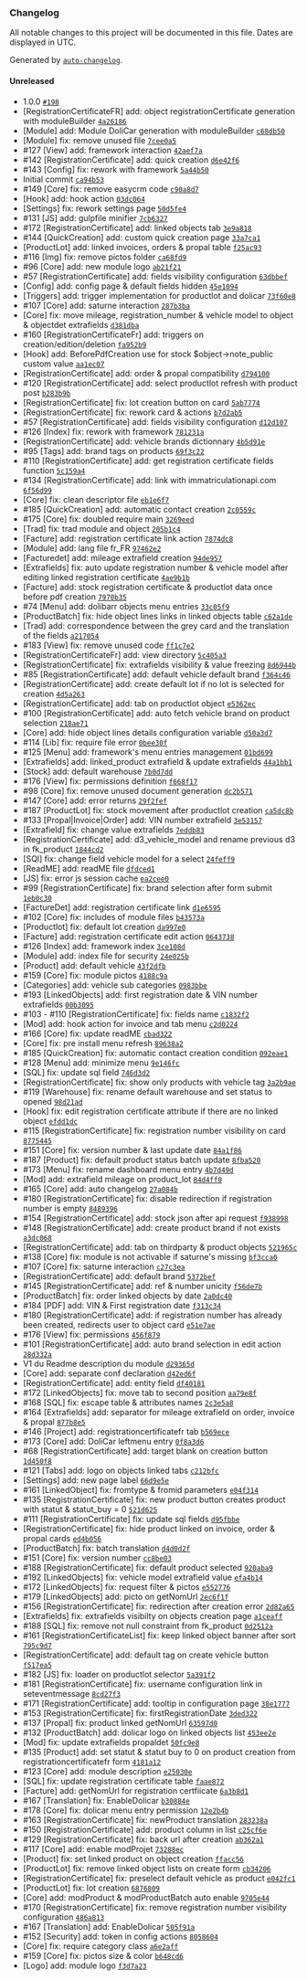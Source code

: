### Changelog

All notable changes to this project will be documented in this file. Dates are displayed in UTC.

Generated by [`auto-changelog`](https://github.com/CookPete/auto-changelog).

#### Unreleased

- 1.0.0 [`#198`](https://github.com/Eoxia/dolicar/pull/198)
- [RegistrationCertificateFR] add: object registrationCertificate generation with moduleBuilder [`4a26186`](https://github.com/Eoxia/dolicar/commit/4a26186dd1b76cde9a2637cac039ba87da4e1c4b)
- [Module] add: Module DoliCar generation with moduleBuilder [`c68db50`](https://github.com/Eoxia/dolicar/commit/c68db506c2c6cbddfa71949ae8042ac80b73951a)
- [Module] fix: remove unused file [`7cee0a5`](https://github.com/Eoxia/dolicar/commit/7cee0a589cf57adfe88361c4632c78cb98830f64)
- #127 [View] add: framework interaction [`42aef7a`](https://github.com/Eoxia/dolicar/commit/42aef7a48aed71da5c0732fc69edd57204d7a919)
- #142 [RegistrationCertificate] add: quick creation [`d6e42f6`](https://github.com/Eoxia/dolicar/commit/d6e42f6462bcbb380251f7b7fe0ec5e57bbd60bb)
- #143 [Config] fix: rework with framework [`5a44b50`](https://github.com/Eoxia/dolicar/commit/5a44b50d1ddd4c28c6def2328a73d5386914529d)
- Initial commit [`ca94b53`](https://github.com/Eoxia/dolicar/commit/ca94b53ff695db52470737969aa1988a32ebe718)
- #149 [Core] fix: remove easycrm code [`c90a8d7`](https://github.com/Eoxia/dolicar/commit/c90a8d7f5e1367bcb8908ac18c0fbea2a79bd21e)
- [Hook] add: hook action [`03dc064`](https://github.com/Eoxia/dolicar/commit/03dc064ed99be64b6351f7cfbc7adde4fd15b692)
- [Settings] fix: rework settings page [`50d5fe4`](https://github.com/Eoxia/dolicar/commit/50d5fe417867498d9a5546c9c33f75dcaa847867)
- #131 [JS] add: gulpfile minifier [`7cb6327`](https://github.com/Eoxia/dolicar/commit/7cb6327bbd195d53273a8fd864ddeb1d3f5ae0b3)
- #172 [RegistrationCertificate] add: linked objects tab [`3e9a818`](https://github.com/Eoxia/dolicar/commit/3e9a818bc6638662dc6fbff072b120bb06b46504)
- #144 [QuickCreation] add: custom quick creation page [`33a7ca1`](https://github.com/Eoxia/dolicar/commit/33a7ca1ec82e6d229605f2a6869b4c45bdd5e118)
- [ProductLot] add: linked invoices, orders & propal table [`f25ac93`](https://github.com/Eoxia/dolicar/commit/f25ac93d6b897346ba25c0c756a22454200ec4ae)
- #116 [Img] fix: remove pictos folder [`ca68fd9`](https://github.com/Eoxia/dolicar/commit/ca68fd9137fcaf9e475a2ae80372822b1fcdd7b8)
- #96 [Core] add: new module logo [`ab21f21`](https://github.com/Eoxia/dolicar/commit/ab21f21e0f9a2bade08e565578ca59f2ec9cfdad)
- #57 [RegistrationCertificate] add: fields visibility configuration [`63dbbef`](https://github.com/Eoxia/dolicar/commit/63dbbeff8ba0e6f4488db9e761eba93a4ad3af49)
- [Config] add: config page & default fields hidden [`45e1094`](https://github.com/Eoxia/dolicar/commit/45e10946fbf60a015fa87ea2d12320765e786daf)
- [Triggers] add: trigger implementation for productlot and dolicar [`73f60e8`](https://github.com/Eoxia/dolicar/commit/73f60e87e3731f4ee7d95ee6def5a8e578a12958)
- #107 [Core] add: saturne interaction [`287b3ba`](https://github.com/Eoxia/dolicar/commit/287b3ba65bf137f655a21c45a0b758308fa7150c)
- [Core] fix: move mileage, registration_number & vehicle model to object & objectdet extrafields [`d381dba`](https://github.com/Eoxia/dolicar/commit/d381dbada18dbb1a5c6f5cbfe0e2b3bf5ee648eb)
- #160 [RegistrationCertificateFr] add: triggers on creation/edition/deletion [`fa952b9`](https://github.com/Eoxia/dolicar/commit/fa952b902ac02562a0c6b1bde1379c587dda9667)
- [Hook] add: BeforePdfCreation use for stock $object-&gt;note_public custom value [`aa1ec07`](https://github.com/Eoxia/dolicar/commit/aa1ec0774be020a148d4b2e2772df18fc899f2ae)
- [RegistrationCertificate] add: order & propal compatibility [`d794100`](https://github.com/Eoxia/dolicar/commit/d794100b7c5b339ff6e5eddfab67521e665a8ca3)
- #120 [RegistrationCertificate] add: select productlot refresh with product post [`b283b9b`](https://github.com/Eoxia/dolicar/commit/b283b9b1dc706399fdf81dc296dd4e86bbf5f11c)
- [RegistrationCertificate] fix: lot creation button on card [`5ab7774`](https://github.com/Eoxia/dolicar/commit/5ab7774c3e2c64f1e15ec606d13cb520be891681)
- [RegistrationCertificate] fix: rework card & actions [`b7d2ab5`](https://github.com/Eoxia/dolicar/commit/b7d2ab567f535edbc7d7524408c9db66c35bc8a8)
- #57 [RegistrationCertificate] add: fields visibility configuration [`d12d107`](https://github.com/Eoxia/dolicar/commit/d12d10783d3863c3d427ce683dfe9ae0ece3b310)
- #126 [Index] fix: rework with framework [`781231a`](https://github.com/Eoxia/dolicar/commit/781231a44c705f95e6de54f112ce7df011eb92d6)
- [RegistrationCertificate] add: vehicle brands dictionnary [`4b5d91e`](https://github.com/Eoxia/dolicar/commit/4b5d91eb5f98360ba8ace0fc4c11aa944b888262)
- #95 [Tags] add: brand tags on products [`69f3c22`](https://github.com/Eoxia/dolicar/commit/69f3c222bb5243937e0c05f80988e157ba3f927a)
- #110 [RegistrationCertificate] add: get registration certificate fields function [`5c159a4`](https://github.com/Eoxia/dolicar/commit/5c159a4e956de07584d099041832fc6952d77b23)
- #134 [RegistrationCertificate] add: link with immatriculationapi.com [`6f56d99`](https://github.com/Eoxia/dolicar/commit/6f56d995d94318e814d3b1bcfa2457f0252e6af5)
- [Core] fix: clean descriptor file [`eb1e6f7`](https://github.com/Eoxia/dolicar/commit/eb1e6f7dad18a56556ce5dacfe83b0be08ae8430)
- #185 [QuickCreation] add: automatic contact creation [`2c0559c`](https://github.com/Eoxia/dolicar/commit/2c0559c606d1299903f5752d0f4a383425d31cf1)
- #175 [Core] fix: doubled require main [`3269eed`](https://github.com/Eoxia/dolicar/commit/3269eedb0f5a3f766a006ddcb4b42fd903896df8)
- [Trad] fix: trad module and object [`205b1c4`](https://github.com/Eoxia/dolicar/commit/205b1c493cbef7ab865779a126683c2a9be7ebd4)
- [Facture] add: registration certificate link action [`7874dc8`](https://github.com/Eoxia/dolicar/commit/7874dc8d84e5d9de0813100e8f3eebab77cb208b)
- [Module] add: lang file fr_FR [`97462e2`](https://github.com/Eoxia/dolicar/commit/97462e2efd4d2c2577e39b4b58eacc615289008e)
- [Facturedet] add: mileage extrafield creation [`94de957`](https://github.com/Eoxia/dolicar/commit/94de957256ae235e318a57a558569c3ec5265166)
- [Extrafields] fix: auto update registration number & vehicle model after editing linked registration certificate [`4ae9b1b`](https://github.com/Eoxia/dolicar/commit/4ae9b1bd59b9a0834ca0c96e9494ce19a1c3380a)
- [Facture] add: stock registration certificate & productlot data once before pdf creation [`7970b35`](https://github.com/Eoxia/dolicar/commit/7970b35e2b861e7c5b637a3b19a19084b7fbec97)
- #74 [Menu] add: dolibarr objects menu entries [`33c05f9`](https://github.com/Eoxia/dolicar/commit/33c05f9da5c5de84a9fa56f714c1c150a900aa32)
- [ProductBatch] fix: hide object lines links in linked objects table [`c62a1de`](https://github.com/Eoxia/dolicar/commit/c62a1def54d0535ec1a262b459aeb4765b8ff112)
- [Trad] add: correspondence between the grey card and the translation of the fields [`a217054`](https://github.com/Eoxia/dolicar/commit/a2170547e66d86248245b037ddc1a8f335363945)
- #183 [View] fix: remove unused code [`ff1c7e2`](https://github.com/Eoxia/dolicar/commit/ff1c7e2b4f91688f4d6d513c51972e3f160c7b63)
- [RegistrationCertificateFr] add: view directory [`5c405a3`](https://github.com/Eoxia/dolicar/commit/5c405a398386779fe01aa7d5635859660b59f2d9)
- [RegistrationCertificate] fix: extrafields visibility & value freezing [`8d6944b`](https://github.com/Eoxia/dolicar/commit/8d6944bc067090a5f8aa4f0665e76eb828e76623)
- #85 [RegistrationCertificate] add: default vehicle default brand [`f364c46`](https://github.com/Eoxia/dolicar/commit/f364c461fa3f66693244df0dac266efe4a5cda4d)
- [RegistrationCertificate] add: create default lot if no lot is selected for creation [`4d5a263`](https://github.com/Eoxia/dolicar/commit/4d5a263130d68118868bb829edd5b6abaceed69f)
- [RegistrationCertificate] add: tab on productlot object [`e5362ec`](https://github.com/Eoxia/dolicar/commit/e5362ec794c2c8a1abca8b247a4c424a7bd759ec)
- #100 [RegistrationCertificate] add: auto fetch vehicle brand on product selection [`218ae71`](https://github.com/Eoxia/dolicar/commit/218ae717e902413b7c7fea01c6addaa7992dc5f1)
- [Core] add: hide object lines details configuration variable [`d50a3d7`](https://github.com/Eoxia/dolicar/commit/d50a3d74f631efbbfdb5c7097d1b9a990169f340)
- #114 [Lib] fix: require file error [`0bee30f`](https://github.com/Eoxia/dolicar/commit/0bee30f20f93111b20cfe94b72534b39716bd46a)
- #125 [Menu] add: framework's menu entries management [`01bd699`](https://github.com/Eoxia/dolicar/commit/01bd6992f1a9c1eaad8432d86ac032ca8185f515)
- [Extrafields] add: linked_product extrafield & update extrafields [`44a1bb1`](https://github.com/Eoxia/dolicar/commit/44a1bb11b04bea52d29fab592b85c316032baecc)
- [Stock] add: default warehouse [`7b0d7dd`](https://github.com/Eoxia/dolicar/commit/7b0d7dd4179d9335397a3d4081071a7d9cda58ed)
- #176 [View] fix: permissions definition [`f668f17`](https://github.com/Eoxia/dolicar/commit/f668f1705ee0d1efc71b94254d9429b9c80fb2fc)
- #98 [Core] fix: remove unused document generation [`dc2b571`](https://github.com/Eoxia/dolicar/commit/dc2b5717fea8a962ea1774fff587671360b4783e)
- #147 [Core] add: error returns [`29f2fef`](https://github.com/Eoxia/dolicar/commit/29f2fefb1eeea2652f1590f00f8f0f6991c67585)
- #187 [ProductLot] fix: stock movement after productlot creation [`ca5dc8b`](https://github.com/Eoxia/dolicar/commit/ca5dc8bda3159623fbb68d4a85d3a15d874b9fbc)
- #133 [Propal|Invoice|Order] add: VIN number extrafield [`3e53157`](https://github.com/Eoxia/dolicar/commit/3e5315743131eeae1843484dc53a45c1791dc917)
- [Extrafield] fix: change value extrafields [`7eddb83`](https://github.com/Eoxia/dolicar/commit/7eddb837532dbbcc206b3d327ecd2fd47f4da490)
- [RegistrationCertificate] add: d3_vehicle_model and rename previous d3 in fk_product [`1844cd2`](https://github.com/Eoxia/dolicar/commit/1844cd2039e6c351f04bac0364631034e7b68236)
- [SQl] fix: change field vehicle model for a select [`24feff9`](https://github.com/Eoxia/dolicar/commit/24feff9b550a3637d958e55474e82007eeff065e)
- [ReadME] add: readME file [`dfdced1`](https://github.com/Eoxia/dolicar/commit/dfdced14e9dc7885399837db12266b3e752d1508)
- [JS] fix: error js session cache [`ea2cee0`](https://github.com/Eoxia/dolicar/commit/ea2cee0b7a2bb22027a93f6405d01057b6eee486)
- #99 [RegistrationCertificate] fix: brand selection after form submit [`1eb0c30`](https://github.com/Eoxia/dolicar/commit/1eb0c304a763d0c28333c270752134aae4dc36d0)
- [FactureDet] add: registration certificate link [`d1e6595`](https://github.com/Eoxia/dolicar/commit/d1e6595a56919c8088c8ee00163f94e21d3c099d)
- #102 [Core] fix: includes of module files [`b43573a`](https://github.com/Eoxia/dolicar/commit/b43573a83d374941566f31820eeb8f1079a9f9b5)
- [Productlot] fix: default lot creation [`da997e0`](https://github.com/Eoxia/dolicar/commit/da997e0609948768ad08a303160c6c508f584aa7)
- [Facture] add: registration certificate edit action [`0643738`](https://github.com/Eoxia/dolicar/commit/064373818cb0319bef2915f60b8508aba65ecc13)
- #126 [Index] add: framework index [`3ce108d`](https://github.com/Eoxia/dolicar/commit/3ce108dd941276df0b64629e859c5875ac920a7f)
- [Module] add: index file for security [`24e025b`](https://github.com/Eoxia/dolicar/commit/24e025ba19d7b08cd07eb562a5a9a474d0204a7a)
- [Product] add: default vehicle [`43f2dfb`](https://github.com/Eoxia/dolicar/commit/43f2dfb484c9279c2ba4344f0b871f143ea4c963)
- #159 [Core] fix: module pictos [`4188c9a`](https://github.com/Eoxia/dolicar/commit/4188c9a044de8b6cd685efbae54f617189da6775)
- [Categories] add: vehicle sub categories [`0983bbe`](https://github.com/Eoxia/dolicar/commit/0983bbe808e027ed2d05dbb6814c33187c257471)
- #193 [LinkedObjects] add: first registration date & VIN number extrafields [`00b3095`](https://github.com/Eoxia/dolicar/commit/00b30958fac37b3b00fc2f285600a66e86ed6f34)
- #103 - #110 [RegistrationCertificate] fix: fields name [`c1832f2`](https://github.com/Eoxia/dolicar/commit/c1832f2d6052a2f36f5ec15f21f9f3593a8d3be8)
- [Mod] add: hook action for invoice and tab menu [`c2d0224`](https://github.com/Eoxia/dolicar/commit/c2d0224540a9411562a99ffe1342c0e61f1c40d7)
- #166 [Core] fix: update readME [`cbad322`](https://github.com/Eoxia/dolicar/commit/cbad322ddb2efa967bceab19c3a675cf2ee0627e)
- [Core] fix: pre install menu refresh [`89638a2`](https://github.com/Eoxia/dolicar/commit/89638a205284745c43b610d39e52a10df2efe0b6)
- #185 [QuickCreation] fix: automatic contact creation condition [`092eae1`](https://github.com/Eoxia/dolicar/commit/092eae192906dcd2d2b2fcce6e606d124d651d9b)
- #128 [Menu] add: minimize menu [`9e146fc`](https://github.com/Eoxia/dolicar/commit/9e146fc0459340fe1ce0d6616653bbc2baebdfec)
- [SQL] fix: update sql field [`746d3d2`](https://github.com/Eoxia/dolicar/commit/746d3d2440014ee76bddf0150a53b3a6bf1f9d16)
- [RegistrationCertificate] fix: show only products with vehicle tag [`3a2b9ae`](https://github.com/Eoxia/dolicar/commit/3a2b9ae6d82fcefe1c420df24c3e5c66a0234574)
- #119 [Warehouse] fix: rename default warehouse and set status to opened [`98d21ad`](https://github.com/Eoxia/dolicar/commit/98d21ad75b0279ca23790ab9aa9b485773a6349b)
- [Hook] fix: edit registration certificate attribute if there are no linked object [`efdd1dc`](https://github.com/Eoxia/dolicar/commit/efdd1dc5332a5fcf70df1867880357e997ac2651)
- #115 [RegistrationCertificate] fix: registration number visibility on card [`8775445`](https://github.com/Eoxia/dolicar/commit/87754454018f08af0db932b34331271878ee69d9)
- #151 [Core] fix: version number & last update date [`84a1f86`](https://github.com/Eoxia/dolicar/commit/84a1f8630396b3a4247b891ece846ae14abb6052)
- #187 [Product] fix: default product status batch update [`8fba520`](https://github.com/Eoxia/dolicar/commit/8fba52048b17a520ce8d4313764f43a5678c586a)
- #173 [Menu] fix: rename dashboard menu entry [`4b7d49d`](https://github.com/Eoxia/dolicar/commit/4b7d49d0e0c207465df96288310da39c0d7fe697)
- [Mod] add: extrafield mileage on product_lot [`84d4ff0`](https://github.com/Eoxia/dolicar/commit/84d4ff00e6cfccfda6d45af87d0de42abf88f04a)
- #165 [Core] add: auto changelog [`27a084b`](https://github.com/Eoxia/dolicar/commit/27a084b7974dfb53c11dd695fcb10bce82477f52)
- #180 [RegistrationCertificate] fix: disable redirection if registration number is empty [`8489396`](https://github.com/Eoxia/dolicar/commit/848939647092184773a24ad71c76f8966b3cf996)
- #154 [RegistrationCertificate] add: stock json after api request [`f938998`](https://github.com/Eoxia/dolicar/commit/f938998ab74d19f1b6a56fa0081aafca7d3c8314)
- #148 [RegistrationCertificate] add: create product brand if not exists [`a3dc068`](https://github.com/Eoxia/dolicar/commit/a3dc068c72a631bff276505326e1beec63c0e9b6)
- [RegistrationCertificate] add: tab on thirdparty & product objects [`521965c`](https://github.com/Eoxia/dolicar/commit/521965c7cf62481a50645783efc9f87576bd0dcc)
- #138 [Core] fix: module is not activable if saturne's missing [`bf3cca0`](https://github.com/Eoxia/dolicar/commit/bf3cca0ee3489c291de61613abac17d6ae38551a)
- #107 [Core] fix: saturne interaction [`c27c3ea`](https://github.com/Eoxia/dolicar/commit/c27c3ea0b386c52a403be44ed30939752830b574)
- [RegistrationCertificate] add: default brand [`5372bef`](https://github.com/Eoxia/dolicar/commit/5372bef3c72f842c597fac7eeb14b6855cf8d27b)
- #145 [RegistrationCertificate] add: ref & number unicity [`f56de7b`](https://github.com/Eoxia/dolicar/commit/f56de7b7cb3d7e6ce82c533cf060d55cf69b7b9e)
- [ProductBatch] fix: order linked objects by date [`2a0dc40`](https://github.com/Eoxia/dolicar/commit/2a0dc40ac06df5d5507dcc0d1bfe865fe018ea05)
- #184 [PDF] add: VIN & First registration date [`f313c34`](https://github.com/Eoxia/dolicar/commit/f313c349f09c3232b4c4171dd8ebcad2beb4a7e6)
- #180 [RegistrationCertificate] add: if registration number has already been created, redirects user to object card [`e51e7ae`](https://github.com/Eoxia/dolicar/commit/e51e7aeeb5be2b54c75ef193237a4ce30811e566)
- #176 [View] fix: permissions [`456f879`](https://github.com/Eoxia/dolicar/commit/456f879b981a2f6b54f4a21a6882652c4663b08b)
- #101 [RegistrationCertificate] add: auto brand selection in edit action [`28d332a`](https://github.com/Eoxia/dolicar/commit/28d332aaf65d79bee30130b18f2be78cbc58adf9)
- V1 du Readme description du module [`d29365d`](https://github.com/Eoxia/dolicar/commit/d29365d58e5538995c4410ed1546933709b7d2f2)
- [Core] add: separate conf declaration [`d42ed6f`](https://github.com/Eoxia/dolicar/commit/d42ed6fd92c4cbe657f2bc4efd4afb647868a62e)
- [RegistrationCertificate] add: entity field [`df40181`](https://github.com/Eoxia/dolicar/commit/df4018192ea87511bf1e0e4ccf92b5d41ddd87e2)
- #172 [LinkedObjects] fix: move tab to second position [`aa79e8f`](https://github.com/Eoxia/dolicar/commit/aa79e8f9f859d42305f7e8be8bae2308794216a1)
- #168 [SQL] fix: escape table & attributes names [`2c3e5a8`](https://github.com/Eoxia/dolicar/commit/2c3e5a866fc7355719e8fd2a72671b18703b70e3)
- #164 [Extrafields] add: separator for mileage extrafield on order, invoice & propal [`877b8e5`](https://github.com/Eoxia/dolicar/commit/877b8e55ec679f3a6585e5f56c8b20556c69dd43)
- #146 [Project] add: registrationcertificatefr tab [`b569ece`](https://github.com/Eoxia/dolicar/commit/b569ecee9cc858f01b4cfb5b8d9f8bf9ddb41895)
- #173 [Core] add: DoliCar leftmenu entry [`0f8a3d6`](https://github.com/Eoxia/dolicar/commit/0f8a3d6aac42a7fcd7758cc8e004409dbdf06cb2)
- #68 [RegistrationCertificate] add: target blank on creation button [`1d450f8`](https://github.com/Eoxia/dolicar/commit/1d450f89b46285fbc08fef48e52c10e4a095b641)
- #121 [Tabs] add: logo on objects linked tabs [`c212bfc`](https://github.com/Eoxia/dolicar/commit/c212bfc2e3d21f5565ca66bfe2aa5836ef3dcd79)
- [Settings] add: new page label [`66d9e5e`](https://github.com/Eoxia/dolicar/commit/66d9e5e59614bee424f7341ab09f40285f4d7cf0)
- #161 [LinkedObject] fix: fromtype & fromid parameters [`e04f314`](https://github.com/Eoxia/dolicar/commit/e04f3142dfa5db536b4ef247b7e49bb8a139f64b)
- #135 [RegistrationCertificate] fix: new product button creates product with statut & statut_buy = 0 [`521d625`](https://github.com/Eoxia/dolicar/commit/521d62569649956fc9541a80aec6a6461c81b7db)
- #111 [RegistrationCertificate] fix: update sql fields [`d95fbbe`](https://github.com/Eoxia/dolicar/commit/d95fbbe243ec5b543ae6a6f7057b9a62bcb6aa64)
- [RegistrationCertificate] fix: hide product linked on invoice, order & propal cards [`ed4b056`](https://github.com/Eoxia/dolicar/commit/ed4b0566476486da9512ab88892318cc4171cfc0)
- [ProductBatch] fix: batch translation [`d4d0d2f`](https://github.com/Eoxia/dolicar/commit/d4d0d2f3b22655c28639128fbfefae6a4dbf81b5)
- #151 [Core] fix: version number [`cc8be03`](https://github.com/Eoxia/dolicar/commit/cc8be038bd08e6efc40fbbe59848394ffec86249)
- #188 [RegistrationCertificate] fix: default product selected [`920aba9`](https://github.com/Eoxia/dolicar/commit/920aba9953293b6fe943f49b1c0a7b16ef72fe7c)
- #192 [LinkedObjects] fix: vehicle model extrafield value [`efa4b14`](https://github.com/Eoxia/dolicar/commit/efa4b14c5c83d0b7814def556d19ba3fc7e733c9)
- #172 [LinkedObjects] fix: request filter & pictos [`e552776`](https://github.com/Eoxia/dolicar/commit/e5527764a5807614a8d94dcb8e9ee90d5758e803)
- #179 [LinkedObjects] add: picto on getNomUrl [`2ec6f1f`](https://github.com/Eoxia/dolicar/commit/2ec6f1f58429412503f56caf048b37f9c3aad104)
- #156 [RegistrationCertificate] fix: redirection after creation error [`2d82a65`](https://github.com/Eoxia/dolicar/commit/2d82a6518f047db3ce9ac6d2bb5e0348b26e726e)
- [Extrafields] fix: extrafields visibilty on objects creation page [`a1ceaff`](https://github.com/Eoxia/dolicar/commit/a1ceaff3dd2b73520879e1ff87e459ed83b32f4b)
- #188 [SQL] fix: remove not null constraint from fk_product [`0d2512a`](https://github.com/Eoxia/dolicar/commit/0d2512a16c27f34abe7f9dd453c38bf309e958bc)
- #161 [RegistrationCertificateList] fix: keep linked object banner after sort [`795c9d7`](https://github.com/Eoxia/dolicar/commit/795c9d7e75120f5265cc4fa4260c3406c1abc14f)
- [RegistrationCertificate] add: default tag on create vehicle button [`f517ea5`](https://github.com/Eoxia/dolicar/commit/f517ea509a4c102b16f023e1dfd45b66f90d0ddb)
- #182 [JS] fix: loader on productlot selector [`5a391f2`](https://github.com/Eoxia/dolicar/commit/5a391f28c2653e9bb11a736426622b418c5f095d)
- #181 [RegistrationCertificate] fix: username configuration link in seteventmessage [`8cd27f3`](https://github.com/Eoxia/dolicar/commit/8cd27f3715f669dea21b1ad1a36232a5c184fbeb)
- #171 [RegistrationCertificate] add: tooltip in configuration page [`38e1777`](https://github.com/Eoxia/dolicar/commit/38e177715e92d41915b960c830956aa2155ede81)
- #153 [RegistrationCertificate] fix: firstRegistrationDate [`3ded322`](https://github.com/Eoxia/dolicar/commit/3ded3229b7e1c617e4588e16922a4850670c9280)
- #137 [Propal] fix: product linked getNomUrl [`63597d0`](https://github.com/Eoxia/dolicar/commit/63597d05da6dbacb6dfce78129c2ba367bd8a378)
- #132 [ProductBatch] add: dolicar logo on linked objects list [`453ee2e`](https://github.com/Eoxia/dolicar/commit/453ee2e63af118f2de7497f85b37176404175b84)
- [Mod] fix: update extrafields propaldet [`50fc9e8`](https://github.com/Eoxia/dolicar/commit/50fc9e83d407dd7e278e861f2d9a954b3a56c884)
- #135 [Product] add: set statut & statut buy to 0 on product creation from registrationcertificatefr form [`4181a12`](https://github.com/Eoxia/dolicar/commit/4181a121bca37be339cc2cfbfb02ccec3ce65590)
- #123 [Core] add: module description [`e25030e`](https://github.com/Eoxia/dolicar/commit/e25030e2e4bc6d045a6e0766e189dd8323829eba)
- [SQL] fix: update registration certificate table [`faae872`](https://github.com/Eoxia/dolicar/commit/faae872150463e77969688bf508a779a40188267)
- [Facture] add: getNomUrl for registration certfiicate [`6a3b8d1`](https://github.com/Eoxia/dolicar/commit/6a3b8d1246eb3726cf0eeb2cd65e243fef899489)
- #167 [Translation] fix: EnableDolicar [`b30884e`](https://github.com/Eoxia/dolicar/commit/b30884e444f0b4526f5cbf25059fee5cc81e146d)
- #178 [Core] fix: dolicar menu entry permission [`12e2b4b`](https://github.com/Eoxia/dolicar/commit/12e2b4bdacc258320293d9776534f283774ede9b)
- #163 [RegistrationCertificate] fix: newProduct translation [`283238a`](https://github.com/Eoxia/dolicar/commit/283238a93a6eda252f1f56a0a48ddbeaccbc69c6)
- #150 [RegistrationCertificate] add: product column in list [`c25cf6e`](https://github.com/Eoxia/dolicar/commit/c25cf6e6a39bfa21435f9444963c87f7e0bcf90b)
- #129 [RegistrationCertificate] fix: back url after creation [`ab362a1`](https://github.com/Eoxia/dolicar/commit/ab362a16e94646b62f805708ccf796bd395b1820)
- #117 [Core] add: enable modProjet [`73288ec`](https://github.com/Eoxia/dolicar/commit/73288ecd26858cee4b8453b06d937f5d547e69a4)
- [Product] fix: set linked product on object creation [`ffacc56`](https://github.com/Eoxia/dolicar/commit/ffacc56ac10c15c05003db3b96d61173572a44ef)
- [ProductLot] fix: remove linked object lists on create form [`cb34206`](https://github.com/Eoxia/dolicar/commit/cb34206b1915a047add864fea6c1039696bf7a6a)
- [RegistrationCertificate] fix: preselect default vehicle as product [`e042fc1`](https://github.com/Eoxia/dolicar/commit/e042fc17ef631d0ef8546524e27cb35d3f9120c2)
- [ProductLot] fix: lot creation [`6876809`](https://github.com/Eoxia/dolicar/commit/6876809a378d374fa2635671f58bbfc8aa9bb67e)
- [Core] add: modProduct & modProductBatch auto enable [`9705e44`](https://github.com/Eoxia/dolicar/commit/9705e44835677a58a19480742941b59dc9eec44b)
- #170 [RegistrationCertificate] fix: remove registration number visibility configuration [`486a813`](https://github.com/Eoxia/dolicar/commit/486a813078f89558c4ff26084dc5d9969fd4b7cd)
- #167 [Translation] add: EnableDolicar [`505f91a`](https://github.com/Eoxia/dolicar/commit/505f91a1d5f0383023eb13e775808a5fd05afc5c)
- #152 [Security] add: token in config actions [`8058604`](https://github.com/Eoxia/dolicar/commit/8058604bb170373ecfe345d522a18f61a79a46ee)
- [Core] fix: require category class [`a6e2aff`](https://github.com/Eoxia/dolicar/commit/a6e2aff58997a63932ffc07df57b7a4e2a4f0137)
- #159 [Core] fix: pictos size & color [`b648cd6`](https://github.com/Eoxia/dolicar/commit/b648cd6d2e8eb432382c6281c471efe22c447fb6)
- [Logo] add: module logo [`f3d7a23`](https://github.com/Eoxia/dolicar/commit/f3d7a23bbb65a7140432ce58aa440530d6bd5230)
